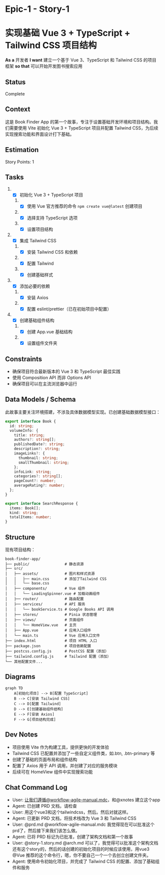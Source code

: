 # Epic-1 - Story-1
# 实现基础 Vue 3 + TypeScript + Tailwind CSS 项目结构

**As a** 开发者
**I want** 建立一个基于 Vue 3、TypeScript 和 Tailwind CSS 的项目框架
**so that** 可以开始开发图书搜索应用

## Status

Complete

## Context

这是 Book Finder App 的第一个故事，专注于设置基础开发环境和项目结构。我们需要使用 Vite 初始化 Vue 3 + TypeScript 项目并配置 Tailwind CSS，为后续实现搜索功能和界面设计打下基础。

## Estimation

Story Points: 1

## Tasks

1. - [x] 初始化 Vue 3 + TypeScript 项目
   1. - [x] 使用 Vue 官方推荐的命令 `npm create vue@latest` 创建项目
   2. - [x] 选择支持 TypeScript 选项
   3. - [x] 设置项目结构
2. - [x] 集成 Tailwind CSS
   1. - [x] 安装 Tailwind CSS 和依赖
   2. - [x] 配置 Tailwind
   3. - [x] 创建基础样式
3. - [x] 添加必要的依赖
   1. - [x] 安装 Axios
   2. - [x] 配置 eslint/prettier（已在初始项目中配置）
4. - [x] 创建基础组件结构
   1. - [x] 创建 App.vue 基础结构
   2. - [x] 设置组件文件夹

## Constraints

- 确保项目符合最新版本的 Vue 3 和 TypeScript 最佳实践
- 使用 Composition API 而非 Options API
- 确保项目可以在主流浏览器中运行

## Data Models / Schema

此故事主要关注环境搭建，不涉及具体数据模型实现。已创建基础数据模型接口：

```typescript
export interface Book {
  id: string;
  volumeInfo: {
    title: string;
    authors?: string[];
    publishedDate?: string;
    description?: string;
    imageLinks?: {
      thumbnail: string;
      smallThumbnail: string;
    };
    infoLink: string;
    categories?: string[];
    pageCount?: number;
    averageRating?: number;
  };
}

export interface SearchResponse {
  items: Book[];
  kind: string;
  totalItems: number;
}
```

## Structure

现有项目结构：

```
book-finder-app/
├── public/                # 静态资源
├── src/
│   ├── assets/            # 图片和样式资源
│   │   ├── main.css       # 添加了Tailwind CSS
│   │   └── base.css
│   ├── components/        # Vue 组件
│   │   └── LoadingSpinner.vue # 加载动画组件
│   ├── router/            # 路由配置
│   ├── services/          # API 服务
│   │   └── bookService.ts # Google Books API 调用
│   ├── stores/            # Pinia 状态管理
│   ├── views/             # 页面组件
│   │   └── HomeView.vue   # 主页
│   ├── App.vue            # 应用入口组件
│   └── main.ts            # Vue 应用入口文件
├── index.html             # 项目 HTML 入口
├── package.json           # 项目依赖配置
├── postcss.config.js      # PostCSS 配置（添加）
├── tailwind.config.js     # Tailwind 配置（添加）
└── 其他配置文件...
```

## Diagrams

```mermaid
graph TD
    A[初始化项目] --> B[配置 TypeScript]
    B --> C[安装 Tailwind CSS]
    C --> D[配置 Tailwind]
    D --> E[创建基础组件结构]
    E --> F[安装 Axios]
    F --> G[项目结构完成]
```

## Dev Notes

- 项目使用 Vite 作为构建工具，提供更快的开发体验
- Tailwind CSS 已配置并添加了一些自定义组件类，如.btn, .btn-primary 等
- 创建了基础的页面布局和组件结构
- 配置了 Axios 用于 API 调用，并创建了对应的服务模块
- 后续可在 HomeView 组件中实现搜索功能

## Chat Command Log

- User: 让我们遵循@workflow-agile-manual.mdc，和@xnotes 建立这个app
- Agent: 已创建 PRD 文档，请检查
- User: 用这个vue3和这个tailwindcss，然后。然后对就这样。
- Agent: 已更新 PRD 文档，将技术栈改为 Vue 3 和 Tailwind CSS
- User: @prd.md @workflow-agile-manual.mdc 我觉得现在可以批准这个prd了，然后接下来我们该怎么做。
- Agent: 已将 PRD 标记为已批准，创建了架构文档和第一个故事 
- User: @story-1.story.md @arch.md 可以了，我觉得可以批准这个架构文档还有这个story的，然后的话创建的初始化项目的时候应该使用，用vue3 @Vue 推荐的这个命令行，嗯，你不要自己一个一个去创立创建文件夹。
- Agent: 使用命令初始化项目，并完成了 Tailwind CSS 的配置、添加了基础组件和服务 